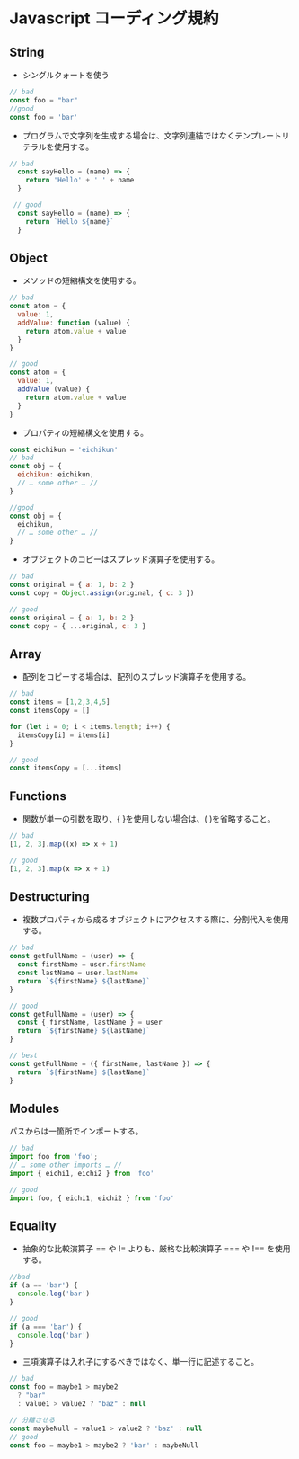 # Javascript コーディング規約

## String

- シングルクォートを使う

```JavaScript
// bad
const foo = "bar"
//good
const foo = 'bar'
```

- プログラムで文字列を生成する場合は、文字列連結ではなくテンプレートリテラルを使用する。

```JavaScript
// bad
  const sayHello = (name) => {
    return 'Hello' + ' ' + name
  }

 // good
  const sayHello = (name) => {
    return `Hello ${name}`
  }
```

## Object

- メソッドの短縮構文を使用する。

```JavaScript
// bad
const atom = {
  value: 1,
  addValue: function (value) {
    return atom.value + value
  }
}

// good
const atom = {
  value: 1,
  addValue (value) {
    return atom.value + value
  }
}
```

- プロパティの短縮構文を使用する。

```Javascript
const eichikun = 'eichikun'
// bad
const obj = {
  eichikun: eichikun,
  // … some other … //
}

//good
const obj = {
  eichikun,
  // … some other … //
}
```

- オブジェクトのコピーはスプレッド演算子を使用する。

```JavaScript
// bad
const original = { a: 1, b: 2 }
const copy = Object.assign(original, { c: 3 })

// good
const original = { a: 1, b: 2 }
const copy = { ...original, c: 3 }
```

## Array

- 配列をコピーする場合は、配列のスプレッド演算子を使用する。

```Javascript
// bad
const items = [1,2,3,4,5]
const itemsCopy = []

for (let i = 0; i < items.length; i++) {
  itemsCopy[i] = items[i]
}

// good
const itemsCopy = [...items]
```

## Functions

- 関数が単一の引数を取り、{ }を使用しない場合は、( )を省略すること。

```JavaScript
// bad
[1, 2, 3].map((x) => x + 1)

// good
[1, 2, 3].map(x => x + 1)
```

## Destructuring

- 複数プロパティから成るオブジェクトにアクセスする際に、分割代入を使用する。

```Javascript
// bad
const getFullName = (user) => {
  const firstName = user.firstName
  const lastName = user.lastName
  return `${firstName} ${lastName}`
}

// good
const getFullName = (user) => {
  const { firstName, lastName } = user
  return `${firstName} ${lastName}`
}

// best
const getFullName = ({ firstName, lastName }) => {
  return `${firstName} ${lastName}`
}
```

## Modules

パスからは一箇所でインポートする。

```Javascript
// bad
import foo from 'foo';
// … some other imports … //
import { eichi1, eichi2 } from 'foo'

// good
import foo, { eichi1, eichi2 } from 'foo'
```

## Equality

- 抽象的な比較演算子 == や != よりも、厳格な比較演算子 === や !== を使用する。

```JavaScript
//bad
if (a == 'bar') {
  console.log('bar')
}

// good
if (a === 'bar') {
  console.log('bar')
}
```

- 三項演算子は入れ子にするべきではなく、単一行に記述すること。

```Javascript
// bad
const foo = maybe1 > maybe2
  ? "bar"
  : value1 > value2 ? "baz" : null

// 分離させる
const maybeNull = value1 > value2 ? 'baz' : null
// good
const foo = maybe1 > maybe2 ? 'bar' : maybeNull
```

